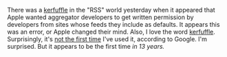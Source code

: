 There was a <a href="https://inessential.com/2020/05/10/heads_up_to_rss_reader_authors">kerfuffle</a> in the "RSS" world yesterday when it appeared that Apple wanted aggregator developers to get written permission by developers from sites whose feeds they include as defaults. It appears this was an error, or Apple changed their mind. Also, I love the word <a href="http://thesaurus.land/?word=kerfuffle">kerfuffle</a>. Surprisingly, it's <a href="https://www.google.com/search?q=site%3Ascripting.com+kerfuffle">not the first time</a> I've used it, according to Google. I'm surprised. But it appears to be the first time <i>in 13 years. </i>

